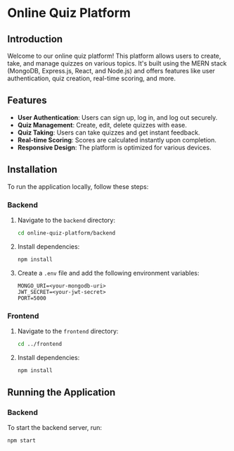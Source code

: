 # Online Quiz Platform

## Introduction
Welcome to our online quiz platform! This platform allows users to create, take, and manage quizzes on various topics. It's built using the MERN stack (MongoDB, Express.js, React, and Node.js) and offers features like user authentication, quiz creation, real-time scoring, and more.

## Features
- **User Authentication**: Users can sign up, log in, and log out securely.
- **Quiz Management**: Create, edit, delete quizzes with ease.
- **Quiz Taking**: Users can take quizzes and get instant feedback.
- **Real-time Scoring**: Scores are calculated instantly upon completion.
- **Responsive Design**: The platform is optimized for various devices.

## Installation
To run the application locally, follow these steps:

### Backend
1. Navigate to the `backend` directory:
    ```bash
    cd online-quiz-platform/backend
    ```
2. Install dependencies:
    ```bash
    npm install
    ```
3. Create a `.env` file and add the following environment variables:
    ```env
    MONGO_URI=<your-mongodb-uri>
    JWT_SECRET=<your-jwt-secret>
    PORT=5000
    ```

### Frontend
1. Navigate to the `frontend` directory:
    ```bash
    cd ../frontend
    ```
2. Install dependencies:
    ```bash
    npm install
    ```

## Running the Application
### Backend
To start the backend server, run:
```bash
npm start
